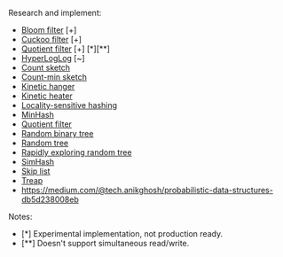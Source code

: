 Research and implement:
* [Bloom filter](https://en.wikipedia.org/wiki/Bloom_filter) [+]
* [Cuckoo filter](https://en.wikipedia.org/wiki/Cuckoo_filter) [+]
* [Quotient filter](https://en.wikipedia.org/wiki/Quotient_filter) [+] [*][**]
* [HyperLogLog](https://en.wikipedia.org/wiki/HyperLogLog) [~]
* [Count sketch](https://en.wikipedia.org/wiki/Count_sketch)
* [Count-min sketch](https://en.wikipedia.org/wiki/Count%E2%80%93min_sketch)
* [Kinetic hanger](https://en.wikipedia.org/wiki/Kinetic_hanger)
* [Kinetic heater](https://en.wikipedia.org/wiki/Kinetic_heater)
* [Locality-sensitive hashing](https://en.wikipedia.org/wiki/Locality-sensitive_hashing)
* [MinHash](https://en.wikipedia.org/wiki/MinHash)
* [Quotient filter](https://en.wikipedia.org/wiki/Quotient_filter)
* [Random binary tree](https://en.wikipedia.org/wiki/Random_binary_tree)
* [Random tree](https://en.wikipedia.org/wiki/Random_tree)
* [Rapidly exploring random tree](https://en.wikipedia.org/wiki/Rapidly_exploring_random_tree)
* [SimHash](https://en.wikipedia.org/wiki/SimHash)
* [Skip list](https://en.wikipedia.org/wiki/Skip_list)
* [Treap](https://en.wikipedia.org/wiki/Treap)
* https://medium.com/@tech.anikghosh/probabilistic-data-structures-db5d238008eb

Notes:
- [*] Experimental implementation, not production ready.
- [**] Doesn't support simultaneous read/write.
